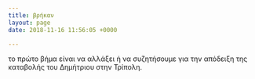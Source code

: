 ```yaml
---
title: βρήκαν
layout: page
date: 2018-11-16 11:56:05 +0000

---
```

το πρώτο βήμα είναι να αλλάξει ή να συζητήσουμε για την απόδειξη της καταβολής του Δημήτριου στην Τρίπολη.